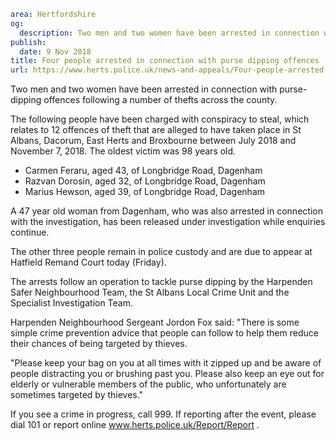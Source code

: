 ```yaml
area: Hertfordshire
og:
  description: Two men and two women have been arrested in connection with purse-dipping offences following a number of thefts across the county.
publish:
  date: 9 Nov 2018
title: Four people arrested in connection with purse dipping offences
url: https://www.herts.police.uk/news-and-appeals/Four-people-arrested-in-connection-with-purse-dipping-offences-2052
```

Two men and two women have been arrested in connection with purse-dipping offences following a number of thefts across the county.

The following people have been charged with conspiracy to steal, which relates to 12 offences of theft that are alleged to have taken place in St Albans, Dacorum, East Herts and Broxbourne between July 2018 and November 7, 2018. The oldest victim was 98 years old.

 * Carmen Feraru, aged 43, of Longbridge Road, Dagenham
 * Razvan Dorosin, aged 32, of Longbridge Road, Dagenham
 * Marius Hewson, aged 39, of Longbridge Road, Dagenham

A 47 year old woman from Dagenham, who was also arrested in connection with the investigation, has been released under investigation while enquiries continue.

The other three people remain in police custody and are due to appear at Hatfield Remand Court today (Friday).

The arrests follow an operation to tackle purse dipping by the Harpenden Safer Neighbourhood Team, the St Albans Local Crime Unit and the Specialist Investigation Team.

Harpenden Neighbourhood Sergeant Jordon Fox said: "There is some simple crime prevention advice that people can follow to help them reduce their chances of being targeted by thieves.

"Please keep your bag on you at all times with it zipped up and be aware of people distracting you or brushing past you. Please also keep an eye out for elderly or vulnerable members of the public, who unfortunately are sometimes targeted by thieves."

If you see a crime in progress, call 999. If reporting after the event, please dial 101 or report online www.herts.police.uk/Report/Report _._
